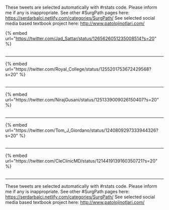 

These tweets are selected automatically with #rstats code. Please inform me if any is inappropriate.
See other #SurgPath pages here: https://serdarbalci.netlify.com/categories/SurgPath/ 
See selected social media based textbook project here: http://www.patolojinotlari.com/

{% embed url="https://twitter.com/Jad_Sattar/status/1265626051235008514?s=20" %}<br>
<br>
<hr>
{% embed url="https://twitter.com/Royal_College/status/1255201753672429568?s=20" %}<br>
<br>
<hr>
{% embed url="https://twitter.com/NirajGusani/status/1251339009026150407?s=20" %}<br>
<br>
<hr>
{% embed url="https://twitter.com/Tom_J_Giordano/status/1240809297333944326?s=20" %}<br>
<br>
<hr>
{% embed url="https://twitter.com/CleClinicMD/status/1214419139160350721?s=20" %}<br>
<br>
<hr>


These tweets are selected automatically with #rstats code. Please inform me if any is inappropriate.
See other #SurgPath pages here: https://serdarbalci.netlify.com/categories/SurgPath/ 
See selected social media based textbook project here: http://www.patolojinotlari.com/
